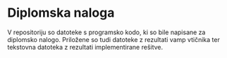 # Diplomska naloga

V repositoriju so datoteke s programsko kodo, ki so bile napisane za diplomsko nalogo.
Priložene so tudi datoteke z rezultati vamp vtičnika ter tekstovna datoteka z rezultati implementirane rešitve.
